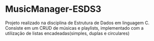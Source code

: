 # MusicManager-ESDS3
Projeto realizado na disciplina de Estrutura de Dados em linguagem C.
Consiste em um CRUD de músicas e playlists, implementado com a utilização de listas encadeadas(simples, duplas e circulares)

